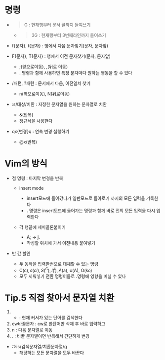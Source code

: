 # 명령
- >G :  현재행부터 문서 끌까지 들여쓰기
	- >3G : 현재행부터 3번째라인까지 들여쓰기

- f{문자}, t{문자} : 행에서 다음 문자찾기(문자, 문자앞)
- F{문자}, T{문자} : 행에서 이전 문자찾기(문자, 문자앞)
	- ;(앞으로이동), ,(뒤로 이동) 
	- . 명령과 함께 사용하면 특정 문자마다 원하는 행동을 할 수 있다

- /패턴<CR>, ?패턴<CR> : 문서에서 다음, 이전일치 찾기
	- n(앞으로이동), N(뒤로이동)

- :s/대상/치환	: 지정한 문자열을 원하는 문자열로 치환
	- &(반복)
	- 정규식을 사용한다

- qx{변경}q		: 연속 변경 실행하기
	- @x(반복)



# Vim의 방식

- 점 명령 	: 마지막 변경을 반복
	- insert mode
		- insert모드에 들어갔다가 일반모드로 돌아로기 까지의 모든 입력을 기록한다
		- . 명령은 insert모드에 들어가는 명령과 함께 바로 전의 모든 입력을 다시 입력한다

	- 각 행끝에 세미콜론붙이기
		- A;<Esc> -> j.
		- 작성할 위치에 가서 이전내용 붙여넣기

- 반 값 할인
	- 두 동작을 입력한번으로 대체할 수 있는 명령
	- C(c$), s(ci), S(^C), I(^i), A($a), o(A<CR>), O(ko)
	- 모두 끼워넣기 전환 명령어들로 .명령에 영향을 미칠 수 있다

# Tip.5 직접 찾아서 문자열 치환 

1. * : 현재 커서가  있는 단어를 검색한다
2. cw바꿀문자<Esc> : cw로 한단어만 삭제 후 바로 입력하고 <Esc>
3. n : 다음 문자열로 이동
4. . : 바꿀 문자열이면 반복해서 간단하게 변경
	
- :%s/검색문자열/치환문자열/g
	- 해당하는 모든 문자열을 모두 바꾼다

